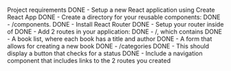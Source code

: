 Project requirements
DONE - Setup a new React application using Create React App
DONE - Create a directory for your reusable components: 
DONE - /components.
DONE - Install React Router
DONE - Setup your router inside of <App>
DONE - Add 2 routes in your application:
DONE - /, which contains
DONE - A book list, where each book has a title and author
DONE - A form that allows for creating a new book
DONE - /categories
DONE - This should display a button that checks for a status
DONE - Include a navigation component that includes links to the 2 routes you created